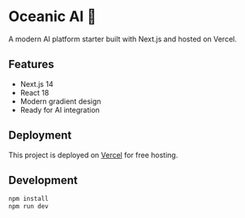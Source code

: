 # Oceanic AI 🌊

A modern AI platform starter built with Next.js and hosted on Vercel.

## Features
- Next.js 14
- React 18
- Modern gradient design
- Ready for AI integration

## Deployment
This project is deployed on [Vercel](https://vercel.com) for free hosting.

## Development
```bash
npm install
npm run dev
```
